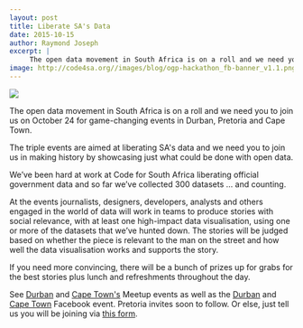 ```yaml
---
layout: post
title: Liberate SA's Data
date: 2015-10-15
author: Raymond Joseph
excerpt: |
     The open data movement in South Africa is on a roll and we need you to join us on October 24 for game-changing events in Durban, Pretoria and Cape Town. 
image: http://code4sa.org//images/blog/ogp-hackathon_fb-banner_v1.1.png
---
```


<a href="http://code4sa.org//images/blog/ogp-hackathon_fb-banner_v1.1.png" target="_blank"><img src="//images/blog/ogp-hackathon_fb-banner_v1.1.png"></a>

The open data movement in South Africa is on a roll and we need you to join us on October 24 for game-changing events in Durban, Pretoria and Cape Town.

The triple events are aimed at liberating SA's data and we need you to join us in making history by showcasing just what could be done with open data. 

We’ve been hard at work at Code for South Africa liberating official government data and so far we’ve collected 300 datasets … and counting.

At the events journalists, designers, developers, analysts and others engaged in the world of data 
will work in teams to produce stories with social relevance, with at least one high-impact data visualisation, using one or more of the datasets that we’ve hunted down.
The stories will be judged based on whether the piece is relevant to the man on the street and how well the data visualisation works and supports the story. 

If you need more convincing, there will be a bunch of prizes up for grabs for the best stories plus lunch and refreshments throughout the day.

See [Durban](http://www.meetup.com/Open-Data-Durban-Meetup/events/226075253/) and [Cape Town's](http://www.meetup.com/Code-for-South-Africa-Hackers/events/226054849/) Meetup events as well as the [Durban](https://www.facebook.com/events/1622911277970025/) and [Cape Town](https://www.facebook.com/events/873820766029291/) Facebook event. Pretoria invites soon to follow. Or else, just tell us you will be joining via [this form](http://goo.gl/forms/JtpkCU2RT9).


